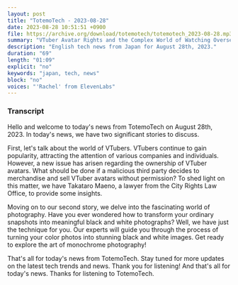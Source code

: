 ```yaml
---
layout: post
title: "TotemoTech - 2023-08-28"
date: 2023-08-28 10:51:51 +0900
file: https://archive.org/download/totemotech/totemotech_2023-08-28.mp3
summary: "VTuber Avatar Rights and the Complex World of Watching Overseas Soccer, & more…"
description: "English tech news from Japan for August 28th, 2023."
duration: "69"
length: "01:09"
explicit: "no"
keywords: "japan, tech, news"
block: "no"
voices: "'Rachel' from ElevenLabs"
---
```


### Transcript

Hello and welcome to today's news from TotemoTech on August 28th, 2023. In today's news, we have two significant stories to discuss.

First, let's talk about the world of VTubers. VTubers continue to gain popularity, attracting the attention of various companies and individuals. However, a new issue has arisen regarding the ownership of VTuber avatars. What should be done if a malicious third party decides to merchandise and sell VTuber avatars without permission? To shed light on this matter, we have Takataro Maeno, a lawyer from the City Rights Law Office, to provide some insights.

Moving on to our second story, we delve into the fascinating world of photography. Have you ever wondered how to transform your ordinary snapshots into meaningful black and white photographs? Well, we have just the technique for you. Our experts will guide you through the process of turning your color photos into stunning black and white images. Get ready to explore the art of monochrome photography!

That's all for today's news from TotemoTech. Stay tuned for more updates on the latest tech trends and news. Thank you for listening!   And that's all for today's news. Thanks for listening to TotemoTech.
